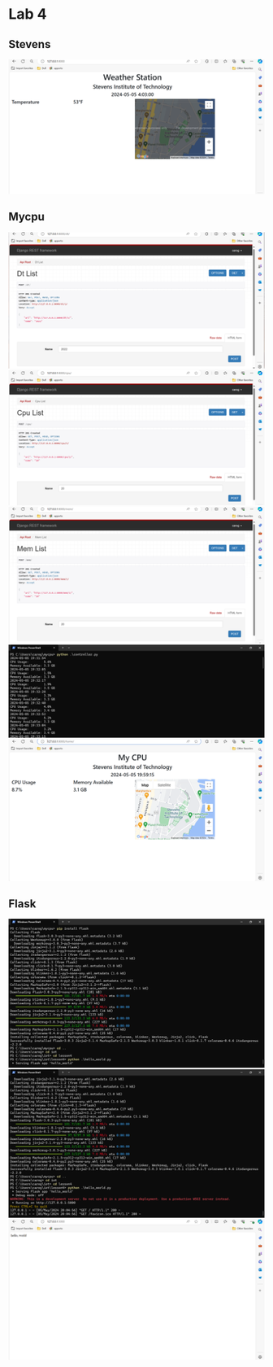 # Lab 4
## Stevens
![1](images/Screenshot(106).png)
## Mycpu
![2](images/Screenshot(107).png)
![3](images/Screenshot(108).png)
![5](images/Screenshot(110).png)
![6](images/Screenshot(113).png)
![6](images/Screenshot(114).png)
## Flask
![6](images/Screenshot(116).png)
![6](images/Screenshot(117).png)
![6](images/Screenshot(115).png)
